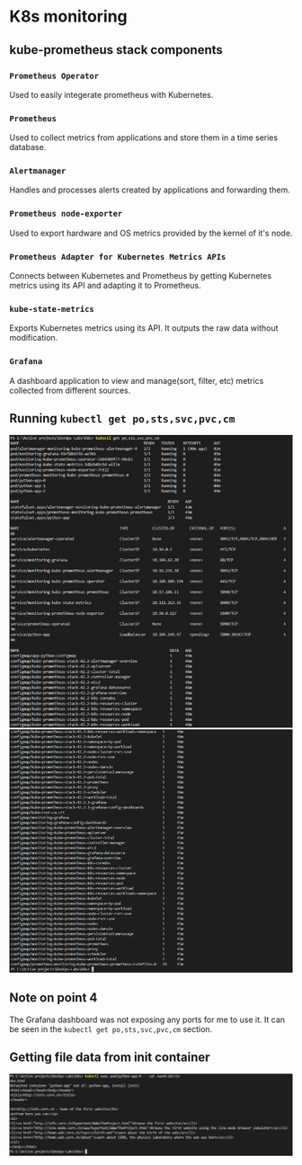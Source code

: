 # K8s monitoring

## kube-prometheus stack components

### `Prometheus Operator`

Used to easily integerate prometheus with Kubernetes.

### `Prometheus`

Used to collect metrics from applications and store them in a time series database.

### `Alertmanager`

Handles and processes alerts created by applications and forwarding them.

### `Prometheus node-exporter`

Used to export hardware and OS metrics provided by the kernel of it's node.

### `Prometheus Adapter for Kubernetes Metrics APIs`

Connects between Kubernetes and Prometheus by getting Kubernetes metrics using its API and adapting it to Prometheus.

### `kube-state-metrics`

Exports Kubernetes metrics using its API. It outputs the raw data without modification.

### `Grafana`

A dashboard application to view and manage(sort, filter, etc) metrics collected from different sources.

## Running `kubectl get po,sts,svc,pvc,cm`

![1](./Images/14/1.png)
![2](./Images/14/2.png)

## Note on point 4

The Grafana dashboard was not exposing any ports for me to use it. It can be seen in the `kubectl get po,sts,svc,pvc,cm` section.

## Getting file data from init container

![3](./Images/14/3.png)
